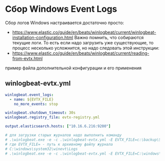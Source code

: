 # Сбор Windows Event Logs

Сбор логов Windows настраивается достаточно просто: 
   -   https://www.elastic.co/guide/en/beats/winlogbeat/current/winlogbeat-installation-configuration.html
Важно помнить, что собираются текущие логи. То есть если надо загрузить уже существующие, то процесс несколько усложнится, но надо следовать этой инструкции:
   -   https://www.elastic.co/guide/en/beats/winlogbeat/current/reading-from-evtx.html

пример файла дополнительной конфигурации и его применения


## winlogbeat-evtx.yml

```yaml
winlogbeat.event_logs:
  - name: ${EVTX_FILE} 
    no_more_events: stop 

winlogbeat.shutdown_timeout: 30s 
winlogbeat.registry_file: evtx-registry.yml 

output.elasticsearch.hosts: ["10.16.6.216:9200"]

# для загрузки старых журналов надо выполнить команду
# .\winlogbeat.exe -e -c .\winlogbeat-evtx.yml -E EVTX_FILE=c:\backup\Security-2019.01.evtx
# где EVTX_FILE= - путь к архивному файлу журнала
# C:\windows\system32\winevt\Logs
# .\winlogbeat.exe -e -c .\winlogbeat-evtx.yml -E EVTX_FILE=C:\windows\system32\winevt\Logs\[filename]
```
